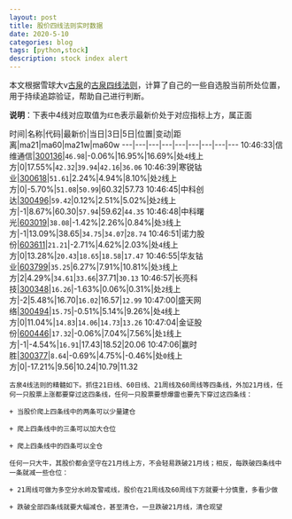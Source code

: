 ```yaml
---
layout: post
title: 股价四线法则实时数据
date: 2020-5-10
categories: blog
tags: [python,stock]
description: stock index alert
---
```



本文根据雪球大v[古泉](https://xueqiu.com/u/7148646888)的[古泉四线法则](https://xueqiu.com/7148646888/130498192)，计算了自己的一些自选股当前所处位置，用于持续追踪验证，帮助自己进行判断。

**说明**：下表中4线对应取值为`红色`表示最新价处于对应指标上方，属正面

时间|名称|代码|最新价|当日|3日|5日|位置|变动|距离|ma21|ma60|ma21w|ma60w
---|---|---|---|---|---|---|---|---
10:46:33|信维通信|[300136](https://xueqiu.com/S/SZ300136)|`46.98`|-0.06%|16.95%|16.69%|处`4`线上方|0|17.55%|`42.32`|`39.94`|`42.16`|`36.06`
10:46:39|寒锐钴业|[300618](https://xueqiu.com/S/SZ300618)|`51.61`|2.24%|4.94%|8.10%|处`2`线上方|0|-5.70%|`51.08`|`50.99`|60.32|57.73
10:46:45|中科创达|[300496](https://xueqiu.com/S/SZ300496)|`59.42`|0.12%|2.51%|5.02%|处`2`线上方|-1|8.67%|60.30|`57.94`|59.62|`44.35`
10:46:48|中科曙光|[603019](https://xueqiu.com/S/SH603019)|`38.08`|-1.42%|2.26%|0.84%|处`3`线上方|-1|13.09%|38.65|`34.75`|`34.07`|`28.74`
10:46:51|诺力股份|[603611](https://xueqiu.com/S/SH603611)|`21.21`|-2.71%|4.62%|2.03%|处`4`线上方|0|13.28%|`20.43`|`18.65`|`18.58`|`17.47`
10:46:55|华友钴业|[603799](https://xueqiu.com/S/SH603799)|`35.25`|6.27%|7.91%|10.81%|处`3`线上方|2|4.29%|`34.61`|`33.66`|37.71|`30.13`
10:46:57|长亮科技|[300348](https://xueqiu.com/S/SZ300348)|`16.26`|-1.63%|0.06%|0.31%|处`2`线上方|-2|5.48%|16.70|`16.02`|16.57|`12.99`
10:47:00|盛天网络|[300494](https://xueqiu.com/S/SZ300494)|`15.75`|-0.51%|5.14%|9.26%|处`4`线上方|0|11.04%|`14.83`|`14.06`|`14.73`|`13.26`
10:47:04|金证股份|[600446](https://xueqiu.com/S/SH600446)|`17.32`|-0.06%|7.04%|7.56%|处`1`线上方|-1|-4.54%|`16.91`|17.43|18.52|20.06
10:47:06|赢时胜|[300377](https://xueqiu.com/S/SZ300377)|`8.64`|-0.69%|4.75%|-0.46%|处`0`线上方|0|-17.21%|9.56|10.24|10.79|11.32

```
古泉4线法则的精髓如下。抓住21日线、60日线、21周线及60周线等四条线，外加21月线，任何一只股票上涨都要穿过这四条线，任何一只股票要想爆雷也要先下穿过这四条线：

+ 当股价爬上四条线中的两条可以少量建仓

+ 爬上四条线中的三条可以加大仓位

+ 爬上四条线中的四条可以全仓

任何一只大牛，其股价都会坚守在21月线上方，不会轻易跌破21月线；相反，每跌破四条线中一条就减一些仓位：

+ 21周线可做为多空分水岭及警戒线，股价在21周线及60周线下方就要十分慎重，多看少做

+ 跌破全部四条线就要大幅减仓，甚至清仓，一旦跌破21月线，清仓观望
```